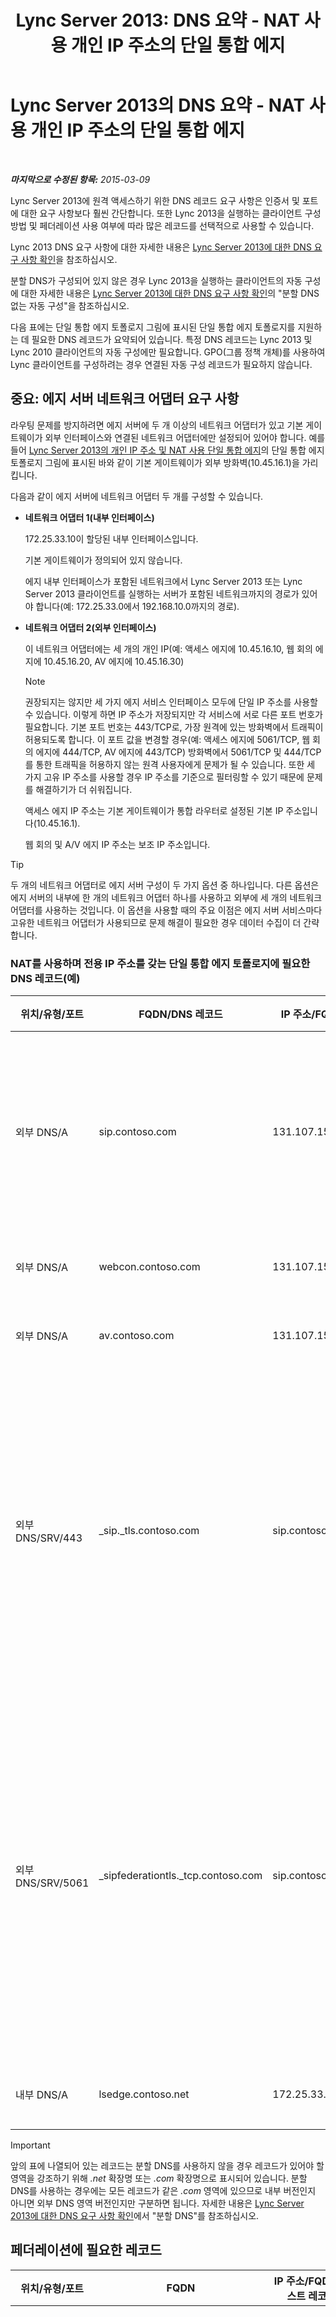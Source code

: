 ﻿---
title: 'Lync Server 2013: DNS 요약 - NAT 사용 개인 IP 주소의 단일 통합 에지'
TOCTitle: DNS 요약 - NAT 사용 개인 IP 주소의 단일 통합 에지
ms:assetid: a7e5d792-f397-45e5-af85-20d0f4bf405f
ms:mtpsurl: https://technet.microsoft.com/ko-kr/library/Gg412787(v=OCS.15)
ms:contentKeyID: 49304641
ms.date: 08/24/2015
mtps_version: v=OCS.15
ms.translationtype: HT
---

# Lync Server 2013의 DNS 요약 - NAT 사용 개인 IP 주소의 단일 통합 에지

 

_**마지막으로 수정된 항목:** 2015-03-09_

Lync Server 2013에 원격 액세스하기 위한 DNS 레코드 요구 사항은 인증서 및 포트에 대한 요구 사항보다 훨씬 간단합니다. 또한 Lync 2013을 실행하는 클라이언트 구성 방법 및 페더레이션 사용 여부에 따라 많은 레코드를 선택적으로 사용할 수 있습니다.

Lync 2013 DNS 요구 사항에 대한 자세한 내용은 [Lync Server 2013에 대한 DNS 요구 사항 확인](lync-server-2013-determine-dns-requirements.md)을 참조하십시오.

분할 DNS가 구성되어 있지 않은 경우 Lync 2013을 실행하는 클라이언트의 자동 구성에 대한 자세한 내용은 [Lync Server 2013에 대한 DNS 요구 사항 확인](lync-server-2013-determine-dns-requirements.md)의 "분할 DNS 없는 자동 구성"을 참조하십시오.

다음 표에는 단일 통합 에지 토폴로지 그림에 표시된 단일 통합 에지 토폴로지를 지원하는 데 필요한 DNS 레코드가 요약되어 있습니다. 특정 DNS 레코드는 Lync 2013 및 Lync 2010 클라이언트의 자동 구성에만 필요합니다. GPO(그룹 정책 개체)를 사용하여 Lync 클라이언트를 구성하려는 경우 연결된 자동 구성 레코드가 필요하지 않습니다.

## 중요: 에지 서버 네트워크 어댑터 요구 사항

라우팅 문제를 방지하려면 에지 서버에 두 개 이상의 네트워크 어댑터가 있고 기본 게이트웨이가 외부 인터페이스와 연결된 네트워크 어댑터에만 설정되어 있어야 합니다. 예를 들어 [Lync Server 2013의 개인 IP 주소 및 NAT 사용 단일 통합 에지](lync-server-2013-single-consolidated-edge-with-private-ip-addresses-and-nat.md)의 단일 통합 에지 토폴로지 그림에 표시된 바와 같이 기본 게이트웨이가 외부 방화벽(10.45.16.1)을 가리킵니다.

다음과 같이 에지 서버에 네트워크 어댑터 두 개를 구성할 수 있습니다.

  - **네트워크 어댑터 1(내부 인터페이스)**
    
    172.25.33.10이 할당된 내부 인터페이스입니다.
    
    기본 게이트웨이가 정의되어 있지 않습니다.
    
    에지 내부 인터페이스가 포함된 네트워크에서 Lync Server 2013 또는 Lync Server 2013 클라이언트를 실행하는 서버가 포함된 네트워크까지의 경로가 있어야 합니다(예: 172.25.33.0에서 192.168.10.0까지의 경로).

  - **네트워크 어댑터 2(외부 인터페이스)**
    
    이 네트워크 어댑터에는 세 개의 개인 IP(예: 액세스 에지에 10.45.16.10, 웹 회의 에지에 10.45.16.20, AV 에지에 10.45.16.30)
    

    > [!NOTE]
    > 권장되지는 않지만 세 가지 에지 서비스 인터페이스 모두에 단일 IP 주소를 사용할 수 있습니다. 이렇게 하면 IP 주소가 저장되지만 각 서비스에 서로 다른 포트 번호가 필요합니다. 기본 포트 번호는 443/TCP로, 가장 원격에 있는 방화벽에서 트래픽이 허용되도록 합니다. 이 포트 값을 변경할 경우(예: 액세스 에지에 5061/TCP, 웹 회의 에지에 444/TCP, AV 에지에 443/TCP) 방화벽에서 5061/TCP 및 444/TCP를 통한 트래픽을 허용하지 않는 원격 사용자에게 문제가 될 수 있습니다. 또한 세 가지 고유 IP 주소를 사용할 경우 IP 주소를 기준으로 필터링할 수 있기 때문에 문제를 해결하기가 더 쉬워집니다.

    
    액세스 에지 IP 주소는 기본 게이트웨이가 통합 라우터로 설정된 기본 IP 주소입니다(10.45.16.1).
    
    웹 회의 및 A/V 에지 IP 주소는 보조 IP 주소입니다.


> [!TIP]
> 두 개의 네트워크 어댑터로 에지 서버 구성이 두 가지 옵션 중 하나입니다. 다른 옵션은 에지 서버의 내부에 한 개의 네트워크 어댑터 하나를 사용하고 외부에 세 개의 네트워크 어댑터를 사용하는 것입니다. 이 옵션을 사용할 때의 주요 이점은 에지 서버 서비스마다 고유한 네트워크 어댑터가 사용되므로 문제 해결이 필요한 경우 데이터 수집이 더 간략합니다.



### NAT를 사용하며 전용 IP 주소를 갖는 단일 통합 에지 토폴로지에 필요한 DNS 레코드(예)

<table>
<colgroup>
<col style="width: 25%" />
<col style="width: 25%" />
<col style="width: 25%" />
<col style="width: 25%" />
</colgroup>
<thead>
<tr class="header">
<th>위치/유형/포트</th>
<th>FQDN/DNS 레코드</th>
<th>IP 주소/FQDN</th>
<th>매핑 대상/설명</th>
</tr>
</thead>
<tbody>
<tr class="odd">
<td><p>외부 DNS/A</p></td>
<td><p>sip.contoso.com</p></td>
<td><p>131.107.155.10</p></td>
<td><p>액세스 에지 외부 인터페이스(Contoso). Lync를 사용하도록 설정된 사용자의 모든 SIP 도메인에 대해 필요한 만큼 반복하십시오.</p></td>
</tr>
<tr class="even">
<td><p>외부 DNS/A</p></td>
<td><p>webcon.contoso.com</p></td>
<td><p>131.107.155.20</p></td>
<td><p>웹 회의 에지 외부 인터페이스</p></td>
</tr>
<tr class="odd">
<td><p>외부 DNS/A</p></td>
<td><p>av.contoso.com</p></td>
<td><p>131.107.155.30</p></td>
<td><p>A/V 에지 외부 인터페이스</p></td>
</tr>
<tr class="even">
<td><p>외부 DNS/SRV/443</p></td>
<td><p>_sip._tls.contoso.com</p></td>
<td><p>sip.contoso.com</p></td>
<td><p>액세스 에지 외부 인터페이스. Lync 2013 및 Lync 2010 클라이언트가 외부적으로 작동하도록 자동 구성하는 데 필요합니다. Lync를 사용하도록 설정된 사용자의 모든 SIP 도메인에 대해 필요한 만큼 반복하십시오.</p></td>
</tr>
<tr class="odd">
<td><p>외부 DNS/SRV/5061</p></td>
<td><p>_sipfederationtls._tcp.contoso.com</p></td>
<td><p>sip.contoso.com</p></td>
<td><p>SIP 액세스 에지 외부 인터페이스. &quot;허용 SIP 도메인&quot;(이전 버전에서는 향상된 페더레이션이라고 함)이라는 페더레이션 파트너의 자동 DNS 검색에 필요합니다. Lync를 사용하도록 설정된 사용자의 모든 SIP 도메인에 대해 필요한 만큼 반복하십시오.</p></td>
</tr>
<tr class="even">
<td><p>내부 DNS/A</p></td>
<td><p>lsedge.contoso.net</p></td>
<td><p>172.25.33.10</p></td>
<td><p>통합 에지 내부 인터페이스</p></td>
</tr>
</tbody>
</table>



> [!IMPORTANT]
> 앞의 표에 나열되어 있는 레코드는 분할 DNS를 사용하지 않을 경우 레코드가 있어야 할 영역을 강조하기 위해 <EM>.net</EM> 확장명 또는 <EM>.com</EM> 확장명으로 표시되어 있습니다. 분할 DNS를 사용하는 경우에는 모든 레코드가 같은 <EM>.com</EM> 영역에 있으므로 내부 버전인지 아니면 외부 DNS 영역 버전인지만 구분하면 됩니다. 자세한 내용은 <A href="lync-server-2013-determine-dns-requirements.md">Lync Server 2013에 대한 DNS 요구 사항 확인</A>에서 "분할 DNS"를 참조하십시오.



## 페더레이션에 필요한 레코드


<table>
<colgroup>
<col style="width: 25%" />
<col style="width: 25%" />
<col style="width: 25%" />
<col style="width: 25%" />
</colgroup>
<thead>
<tr class="header">
<th>위치/유형/포트</th>
<th>FQDN</th>
<th>IP 주소/FQDN 호스트 레코드</th>
<th>매핑 대상/설명</th>
</tr>
</thead>
<tbody>
<tr class="odd">
<td><p>외부 DNS/SRV/5061</p></td>
<td><p>_sipfederationtls._tcp.contoso.com</p></td>
<td><p>sip.contoso.com</p></td>
<td><p>SIP 액세스 에지 외부 인터페이스. &quot;허용 SIP 도메인&quot;(이전 버전에서는 향상된 페더레이션이라고 함)이라는 잠재적인 페더레이션 파트너의 자동 DNS 검색에 필요합니다. Lync를 사용하도록 설정된 사용자의 모든 SIP 도메인에 대해 필요한 만큼 반복하십시오.</p>

> [!IMPORTANT]
> 이 SRV 레코드는 모바일 기능 및 푸시 알림 클리어링 하우스에 필요합니다.

</td>
</tr>
</tbody>
</table>


## DNS 요약 ? 공용 IM 연결


<table>
<colgroup>
<col style="width: 25%" />
<col style="width: 25%" />
<col style="width: 25%" />
<col style="width: 25%" />
</colgroup>
<thead>
<tr class="header">
<th>위치/유형/포트</th>
<th>FQDN/DNS 레코드</th>
<th>IP 주소/FQDN</th>
<th>매핑 대상/설명</th>
</tr>
</thead>
<tbody>
<tr class="odd">
<td><p>외부 DNS/A</p></td>
<td><p>sip.contoso.com</p></td>
<td><p>액세스 에지 서비스 인터페이스</p></td>
<td><p>액세스 에지 외부 인터페이스(Contoso). Lync를 사용하도록 설정된 사용자의 모든 SIP 도메인에 대해 필요한 만큼 반복하십시오.</p></td>
</tr>
</tbody>
</table>


## 확장 가능 메시징 및 현재 상태 프로토콜에 대한 DNS 요약


<table>
<colgroup>
<col style="width: 25%" />
<col style="width: 25%" />
<col style="width: 25%" />
<col style="width: 25%" />
</colgroup>
<thead>
<tr class="header">
<th>위치/유형/포트</th>
<th>FQDN</th>
<th>IP 주소/FQDN 호스트 레코드</th>
<th>매핑 대상/설명</th>
</tr>
</thead>
<tbody>
<tr class="odd">
<td><p>외부 DNS/SRV/5269</p></td>
<td><p>_xmpp-server._tcp.contoso.com</p></td>
<td><p>xmpp.contoso.com</p></td>
<td><p>액세스 에지 서비스 또는 에지 풀의 XMPP 프록시 외부 인터페이스입니다. Lync를 사용하도록 설정된 사용자의 모든 SIP 도메인에 대해 필요한 만큼 반복하십시오. 이 SIP 도메인에서는 전역 정책, 사용자가 위치한 곳의 사이트 정책, Lync를 사용하도록 설정된 사용자에게 적용되는 사용자 정책을 통해 외부 액세스 정책을 구성하여 XMPP 대화 상대와의 연락이 허용됩니다. 또한 허용되는 XMPP 도메인을 XMPP 페더레이션 파트너 정책에서 구성해야 합니다. 자세한 내용은 <strong>참고 항목</strong>의 항목을 참조하십시오.</p></td>
</tr>
<tr class="even">
<td><p>외부 DNS/A</p></td>
<td><p>xmpp.contoso.com(예)</p></td>
<td><p>XMPP 프록시를 호스트하는 proxy 에지 풀 또는 에지 서버에서 액세스 에지 서비스의 IP 주소</p></td>
<td><p>XMPP 프록시 서비스를 호스트하는 액세스 에지 서비스 또는 에지 풀을 가리킵니다. 일반적으로 사용자가 만드는 SRV 레코드는 이 호스트(A 또는 AAAA) 레코드를 가리킵니다.</p></td>
</tr>
</tbody>
</table>

